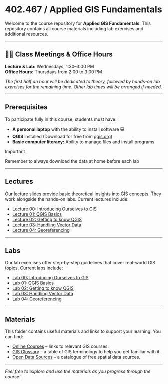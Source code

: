 # 402.467 / Applied GIS Fundamentals

Welcome to the course repository for **Applied GIS Fundamentals**. This repository contains all course materials including lab exercises and additional resources.

---

## 👩‍🏫 Class Meetings & Office Hours
**Lecture & Lab:** Wednesdays, 1:30–3:00 PM   
**Office Hours:** Thursdays from 2:00 to 3:00 PM

*The first half an hour will be dedicated to theory, followed by hands-on lab exercises for the remaining time*. 
_Other lab times will be arranged if needed_.

---

## Prerequisites

To participate fully in this course, students must have:

- **A personal laptop** with the ability to install software 💻
- **QGIS** installed (Download for free from [qgis.org](https://qgis.org))
- **Basic computer literacy:** Ability to manage files and install programs 

> [!IMPORTANT]  
> Remember to always download the data at home before each lab  
>   

---

## Lectures

Our lecture slides provide basic theoretical insights into GIS concepts. They work alongside the hands-on labs. Current lectures include:

- [Lecture 00: Introducing Ourselves to GIS](lectures/lab_00_theory.pdf)
- [Lecture 01: QGIS Basics](lectures/lab_01_theory.pdf)
- [Lecture 02: Getting to know QGIS](lectures/lab_02_theory.pdf)
- [Lecture 03: Handling Vector Data](lectures/lab_03_theory.pdf)
- [Lecture 04: Georeferencing](lectures/lab_04_theory.pdf)
---

## Labs

Our lab exercises offer step-by-step guidelines that cover real-world GIS topics. Current labs include:

- [Lab 00: Introducing Ourselves to GIS](labs/lab_00.md)
- [Lab 01: QGIS Basics](labs/lab_01.md)
- [Lab 02: Getting to know QGIS](labs/lab_02.md)
- [Lab 03: Handling Vector Data](labs/lab_03.md)
- [Lab 04: Georeferencing](labs/lab_04.md)
---

## Materials

This folder contains useful materials and links to support your learning. You can find:

- [Online Courses](materials/online_courses.md) – links to relevant GIS courses.
- [GIS Glossary](materials/GIS_Glossary.md) – a table of GIS terminology to help you get familiar with it.
- [Open Data Sources](materials/open_data_sources.md) – a catalogue of free spatial data sources.

---

*Feel free to explore and use the materials as you progress through the course!*
